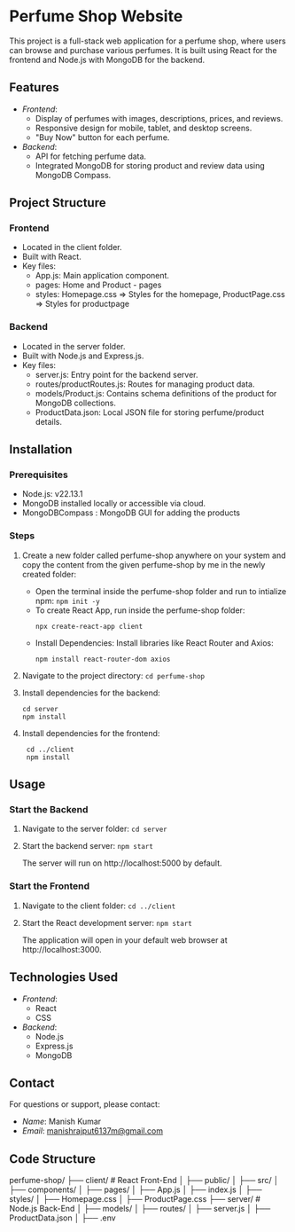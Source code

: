 # Perfume Shop Website

This project is a full-stack web application for a perfume shop, where users can browse and purchase various perfumes. It is built using React for the frontend and Node.js with MongoDB for the backend.

## Features

- *Frontend*:
  - Display of perfumes with images, descriptions, prices, and reviews.
  - Responsive design for mobile, tablet, and desktop screens.
  - "Buy Now" button for each perfume.
- *Backend*:
  - API for fetching perfume data.
  - Integrated MongoDB for storing product and review data using MongoDB Compass.

## Project Structure

### Frontend
- Located in the client folder.
- Built with React.
- Key files:
  - App.js: Main application component.
  - pages: Home and Product - pages
  - styles: Homepage.css => Styles for the homepage, ProductPage.css => Styles for productpage 

### Backend
- Located in the server folder.
- Built with Node.js and Express.js.
- Key files:
  - server.js: Entry point for the backend server.
  - routes/productRoutes.js: Routes for managing product data.
  - models/Product.js: Contains schema definitions of the product for MongoDB collections.
  - ProductData.json: Local JSON file for storing perfume/product details.

## Installation

### Prerequisites

- Node.js: v22.13.1
- MongoDB installed locally or accessible via cloud.
- MongoDBCompass : MongoDB GUI for adding the products

### Steps

1. Create a new folder called perfume-shop anywhere on your system and copy the content from the given perfume-shop by me in the newly created folder:
   - Open the terminal inside the perfume-shop folder and run to intialize npm: `npm init -y`
   - To create React App, run inside the perfume-shop folder:
      ```
      npx create-react-app client
       ```
   - Install Dependencies: Install libraries like React Router and Axios:
      ```
      npm install react-router-dom axios
      ```

2. Navigate to the project directory:
   `cd perfume-shop`
   
3. Install dependencies for the backend:
     ```
     cd server
     npm install
     ```

4. Install dependencies for the frontend:
    ```
     cd ../client
     npm install
     ```


## Usage

### Start the Backend

1. Navigate to the server folder: `cd server`
   
2. Start the backend server: `npm start`
   
   The server will run on http://localhost:5000 by default.

### Start the Frontend

1. Navigate to the client folder: `cd ../client`
   
2. Start the React development server: `npm start`
   
   The application will open in your default web browser at http://localhost:3000.

## Technologies Used

- *Frontend*:
  - React
  - CSS
- *Backend*:
  - Node.js
  - Express.js
  - MongoDB




## Contact

For questions or support, please contact:
- *Name*: Manish Kumar
- *Email*: manishrajput6137m@gmail.com


## Code Structure
perfume-shop/
├── client/           # React Front-End
│   ├── public/
│   ├── src/
│       ├── components/
│       ├── pages/
│       ├── App.js
│       ├── index.js
│       ├── styles/
│           ├── Homepage.css
│           ├── ProductPage.css
├── server/           # Node.js Back-End
│   ├── models/
│   ├── routes/
│   ├── server.js
│   ├── ProductData.json
│   ├── .env

